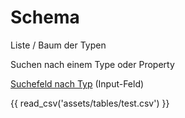 # Schema

Liste / Baum der Typen 

Suchen nach einem Type oder Property

[Suchefeld nach Typ] (Input-Feld)

[Suchefeld nach Typ]: ?q=Type


{{ read_csv('assets/tables/test.csv') }}